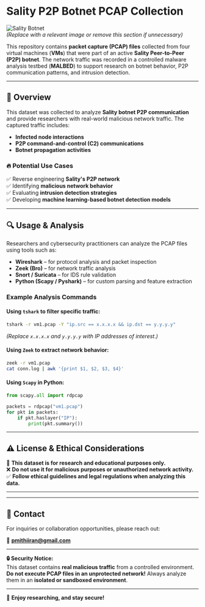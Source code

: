 # **Sality P2P Botnet PCAP Collection**

![Sality Botnet](https://example.com/sality-image.png)  
*(Replace with a relevant image or remove this section if unnecessary)*  

This repository contains **packet capture (PCAP) files** collected from four virtual machines (**VMs**) that were part of an active **Sality Peer-to-Peer (P2P) botnet**. The network traffic was recorded in a controlled malware analysis testbed (**MALBED**) to support research on botnet behavior, P2P communication patterns, and intrusion detection.

---

## 📌 Overview

This dataset was collected to analyze **Sality botnet P2P communication** and provide researchers with real-world malicious network traffic. The captured traffic includes:

- **Infected node interactions**
- **P2P command-and-control (C2) communications**
- **Botnet propagation activities**

### 🔥 Potential Use Cases
✅ Reverse engineering **Sality's P2P network**  
✅ Identifying **malicious network behavior**  
✅ Evaluating **intrusion detection strategies**  
✅ Developing **machine learning-based botnet detection models**  

---

## 🔍 Usage & Analysis

Researchers and cybersecurity practitioners can analyze the PCAP files using tools such as:

- **Wireshark** – for protocol analysis and packet inspection
- **Zeek (Bro)** – for network traffic analysis
- **Snort / Suricata** – for IDS rule validation
- **Python (Scapy / Pyshark)** – for custom parsing and feature extraction

### **Example Analysis Commands**
#### Using `tshark` to filter specific traffic:
```bash
tshark -r vm1.pcap -Y "ip.src == x.x.x.x && ip.dst == y.y.y.y"
```
*(Replace `x.x.x.x` and `y.y.y.y` with IP addresses of interest.)*

#### Using `Zeek` to extract network behavior:
```bash
zeek -r vm1.pcap
cat conn.log | awk '{print $1, $2, $3, $4}'
```

#### Using `Scapy` in Python:
```python
from scapy.all import rdpcap

packets = rdpcap("vm1.pcap")
for pkt in packets:
    if pkt.haslayer("IP"):
        print(pkt.summary())
```

---

## ⚠️ License & Ethical Considerations

🚨 **This dataset is for research and educational purposes only.**  
❌ **Do not use it for malicious purposes or unauthorized network activity.**  
✅ **Follow ethical guidelines and legal regulations when analyzing this data.**  

---

---

## 📩 Contact

For inquiries or collaboration opportunities, please reach out:  

📧 **pmithiiran@gmail.com** 

---

**🔒 Security Notice:**  
This dataset contains **real malicious traffic** from a controlled environment. **Do not execute PCAP files in an unprotected network!** Always analyze them in an **isolated or sandboxed environment**.

---

🚀 **Enjoy researching, and stay secure!**  
